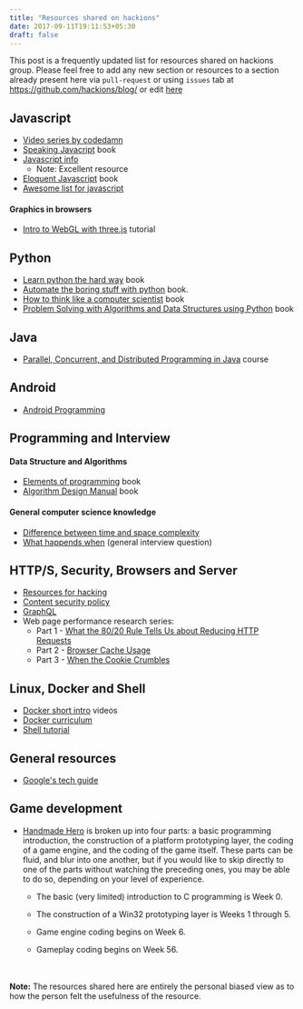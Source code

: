```yaml
---
title: "Resources shared on hackions"
date: 2017-09-11T19:11:53+05:30
draft: false
---
```



This post is a frequently updated list for resources shared on hackions group. Please feel free to add any new section or resources to a section already present here via `pull-request` or using `issues` tab at https://github.com/hackions/blog/ or edit [here](https://github.com/hackions/blog/blob/master/content/post/resource.md)

## Javascript 

- [Video series by codedamn](https://www.youtube.com/playlist?list=PLYxzS__5yYQlwfMje_MxQPb18tXtCJbfR)
- [Speaking Javacript](http://speakingjs.com/es5/index.html) book
- [Javascript info](http://javascript.info/) 
    - Note: Excellent resource
- [Eloquent Javascript](http://eloquentjavascript.net/) book
- [Awesome list for javascript](https://github.com/sorrycc/awesome-javascript)

#### Graphics in browsers

- [Intro to WebGL with three.js](http://davidscottlyons.com/threejs/presentations/frontporch14/) tutorial

## Python

- [Learn python the hard way](https://www.learnpythonthehardway.org/) book
- [Automate the boring stuff with python](https://automatetheboringstuff.com/) book.
- [How to think like a computer scientist](http://interactivepython.org/runestone/static/thinkcspy/index.html) book
- [Problem Solving with Algorithms and Data Structures using Python](https://runestone.academy/runestone/static/pythonds/index.html) book

## Java

- [Parallel, Concurrent, and Distributed Programming in Java](https://www.coursera.org/specializations/pcdp) course

## Android

- [Android Programming](https://www.coursera.org/learn/android-programming)

## Programming and Interview

#### Data Structure and Algorithms

- [Elements of programming](https://www.amazon.com/Elements-Programming-Interviews-Adnan-Aziz/dp/1479274836/) book
- [Algorithm Design Manual](http://www.algorist.com/) book

#### General computer science knowledge

- [Difference between time and space complexity](https://stackoverflow.com/questions/18686121/differences-between-time-complexity-and-space-complexity)
- [What happends when](https://github.com/alex/what-happens-when/blob/master/README.rst) (general interview question)



## HTTP/S, Security, Browsers and Server 

- [Resources for hacking](https://teamultimate.in/start-here/)
- [Content security policy](https://content-security-policy.com/)
- [GraphQL](http://graphql.org/learn/)
- Web page performance research series:
    - Part 1 - [What the 80/20 Rule Tells Us about Reducing HTTP Requests](https://yuiblog.com/blog/2006/11/28/performance-research-part-1/)
    - Part 2 - [Browser Cache Usage](https://yuiblog.com/blog/2007/01/04/performance-research-part-2/)
    - Part 3 - [When the Cookie Crumbles](https://yuiblog.com/blog/2007/03/01/performance-research-part-3/)

## Linux, Docker and Shell

- [Docker short intro](https://www.udemy.com/docker-quick-start/learn/v4/overview) videos
- [Docker curriculum](https://docker-curriculum.com/)
- [Shell tutorial](http://learnshell.org/)

## General resources

- [Google's tech guide](https://techdevguide.withgoogle.com/)


## Game development

- [Handmade Hero](https://hero.handmade.network/episodes) is broken up into four parts: a basic programming introduction, the construction of a platform prototyping layer, the coding of a game engine, and the coding of the game itself. These parts can be fluid, and blur into one another, but if you would like to skip directly to one of the parts without watching the preceding ones, you may be able to do so, depending on your level of experience.

    - The basic (very limited) introduction to C programming is Week 0.

    - The construction of a Win32 prototyping layer is Weeks 1 through 5.

    - Game engine coding begins on Week 6.

    - Gameplay coding begins on Week 56.

<br><br>
**Note:** The resources shared here are entirely the personal biased view as to how the person felt the usefulness of the resource.